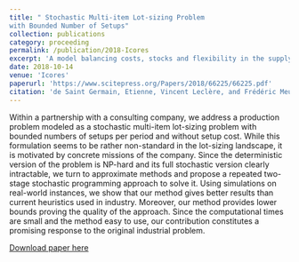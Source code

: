 ```yaml
---
title: " Stochastic Multi-item Lot-sizing Problem
with Bounded Number of Setups"
collection: publications
category: proceeding
permalink: /publication/2018-Icores
excerpt: 'A model balancing costs, stocks and flexibility in the supply chain.'
date: 2018-10-14
venue: 'Icores'
paperurl: 'https://www.scitepress.org/Papers/2018/66225/66225.pdf'
citation: 'de Saint Germain, Etienne, Vincent Leclère, and Frédéric Meunier. "A Stochastic Multi-item Lot-sizing Problem with Bounded Number of Setups." (2018).'
---
```

Within a partnership with a consulting company, we address a production problem modeled as a stochastic
multi-item lot-sizing problem with bounded numbers of setups per period and without setup cost. While this
formulation seems to be rather non-standard in the lot-sizing landscape, it is motivated by concrete missions
of the company. Since the deterministic version of the problem is NP-hard and its full stochastic version
clearly intractable, we turn to approximate methods and propose a repeated two-stage stochastic programming
approach to solve it. Using simulations on real-world instances, we show that our method gives better results
than current heuristics used in industry. Moreover, our method provides lower bounds proving the quality of
the approach. Since the computational times are small and the method easy to use, our contribution constitutes
a promising response to the original industrial problem.

[Download paper here](../files/papers/2018-Icores.pdf)


